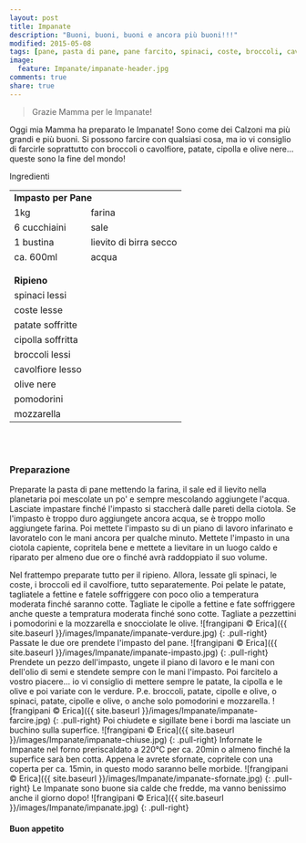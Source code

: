 ```yaml
---
layout: post
title: Impanate
description: "Buoni, buoni, buoni e ancora più buoni!!!"
modified: 2015-05-08
tags: [pane, pasta di pane, pane farcito, spinaci, coste, broccoli, cavolfiore, patate, cipolle, olive, pomodorini, mozzarella, vegan]
image:
  feature: Impanate/impanate-header.jpg
comments: true
share: true
---
```


> Grazie Mamma per le Impanate!

Oggi mia Mamma ha preparato le Impanate! Sono come dei Calzoni ma più grandi e più buoni. Si possono farcire con qualsiasi cosa, ma io vi consiglio di farcirle soprattutto con broccoli o cavolfiore, patate, cipolla e olive nere... queste sono la fine del mondo!


<div class="ingredients">
  <div class="ingredients-title">Ingredienti</div>
  <table>
    <tbody>
      <tr>
        <td colspan="2"><b>Impasto per Pane</b></td>
      </tr>
      <tr>
        <td>1kg</td>
        <td>farina</td>
      </tr>
      <tr>
        <td>6 cucchiaini</td>
        <td>sale</td>
      </tr>
      <tr>
        <td>1 bustina</td>
        <td>lievito di birra secco</td>
      </tr>
      <tr>
        <td>ca. 600ml</td>
        <td>acqua</td>
      </tr>
      <tr style="height: 15px;"></tr>
      <tr>          
        <td colspan="2"><b>Ripieno</b></td>
      </tr>
      <tr>
        <td>spinaci lessi</td>
      </tr>
      <tr>      
        <td>coste lesse</td>
      </tr>
      <tr>      
        <td>patate soffritte</td>
      </tr>
      <tr>
        <td>cipolla soffritta</td>
      </tr>
      <tr>
        <td>broccoli lessi</td>
      </tr>
      <tr>
        <td>cavolfiore lesso</td>
      </tr>      
      <tr>
        <td>olive nere</td>
      </tr>
      <tr>      
        <td>pomodorini</td>
      </tr>
      <tr>      
        <td>mozzarella</td>        
      </tr>
    </tbody>
  </table>
  <br></br>
</div>


<h3>
  <font color="grey">
    <i class="icon-cogs"></i>
  </font> Preparazione
</h3>

Preparate la pasta di pane mettendo la farina, il sale ed il lievito nella planetaria poi mescolate un po' e sempre mescolando aggiungete l'acqua. Lasciate impastare finché l'impasto si staccherà dalle pareti della ciotola. Se l'impasto è troppo duro aggiungete ancora acqua, se è troppo mollo aggiungete farina. Poi mettete l'impasto su di un piano di lavoro infarinato e lavoratelo con le mani ancora per qualche minuto. Mettete l'impasto in una ciotola capiente, copritela bene e mettete a lievitare in un luogo caldo e riparato per almeno due ore o finché avrà raddoppiato il suo volume.

Nel frattempo preparate tutto per il ripieno. Allora, lessate gli spinaci, le coste, i broccoli ed il cavolfiore, tutto separatemente. Poi pelate le patate, tagliatele a fettine e fatele soffriggere con poco olio a temperatura moderata finché saranno cotte. Tagliate le cipolle a fettine e fate soffriggere anche queste a tempratura moderata finché sono cotte. Tagliate a pezzettini i pomodorini e la mozzarella e snocciolate le olive.
![frangipani © Erica]({{ site.baseurl }}/images/Impanate/impanate-verdure.jpg)
{: .pull-right}
Passate le due ore prendete l'impasto del pane.
![frangipani © Erica]({{ site.baseurl }}/images/Impanate/impanate-impasto.jpg)
{: .pull-right}
Prendete un pezzo dell'impasto, ungete il piano di lavoro e le mani con dell'olio di semi e stendete sempre con le mani l'impasto. Poi farcitelo a vostro piacere... io vi consiglio di mettere sempre le patate, la cipolla e le olive e poi variate con le verdure. P.e. broccoli, patate, cipolle e olive, o spinaci, patate, cipolle e olive, o anche solo pomodorini e mozzarella.
![frangipani © Erica]({{ site.baseurl }}/images/Impanate/impanate-farcire.jpg)
{: .pull-right}
Poi chiudete e sigillate bene i bordi ma lasciate un buchino sulla superfice.
![frangipani © Erica]({{ site.baseurl }}/images/Impanate/impanate-chiuse.jpg)
{: .pull-right}
Infornate le Impanate nel forno preriscaldato a 220°C per ca. 20min o almeno finché la superfice sarà ben cotta. Appena le avrete sfornate, copritele con una coperta per ca. 15min, in questo modo saranno belle morbide.
![frangipani © Erica]({{ site.baseurl }}/images/Impanate/impanate-sfornate.jpg)
{: .pull-right}
Le Impanate sono buone sia calde che fredde, ma vanno benissimo anche il giorno dopo!
![frangipani © Erica]({{ site.baseurl }}/images/Impanate/impanate.jpg)
{: .pull-right}

<h4>Buon appetito
  <font color="red">
    <i class="icon-smile"></i>
  </font>
</h4>
